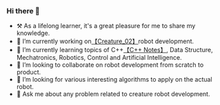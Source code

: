 ### Hi there 👋

<!--
**ImChong/ImChong** is a ✨ _special_ ✨ repository because its `README.md` (this file) appears on your GitHub profile.
-->


- ⚒ As a lifelong learner, it's a great pleasure for me to share my knowledge. 
- 🔭 I’m currently working on[【Creature_02】](https://www.youtube.com/channel/UCvgaY4CT1vo6QvgaJ-vQnWA)robot development. 
- 🌱 I’m currently learning topics of C++[【C++ Notes】](https://imchong.github.io/CPP_LearningNotes.github.io/), Data Structure, Mechatronics, Robotics, Control and Artificial Intelligence. 
- 🦾 I’m looking to collaborate on robot development from scratch to product.
- 🤔 I’m looking for various interesting algorithms to apply on the actual robot.
- 💬 Ask me about any problem related to creature robot development.



<!--
- 📫 How to reach me: ...
- 😄 Pronouns: ...
- ⚡ Fun fact: ...
-->

